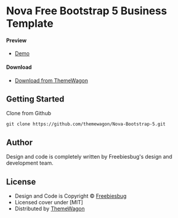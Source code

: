 # Nova Free Bootstrap 5 Business Template 

#### Preview

 - [Demo](https://themewagon.github.io/Nova-Bootstrap/)

#### Download
 - [Download from ThemeWagon](https://themewagon.com/themes/nova-bootstrap/)

## Getting Started

Clone from Github

```
git clone https://github.com/themewagon/Nova-Bootstrap-5.git
```
## Author

Design and code is completely written by Freebiesbug's design and development team.  


## License

 - Design and Code is Copyright &copy; [Freebiesbug](https://freebiesbug.com/)
 - Licensed cover under [MIT]
 - Distributed by [ThemeWagon](https://themewagon.com)


